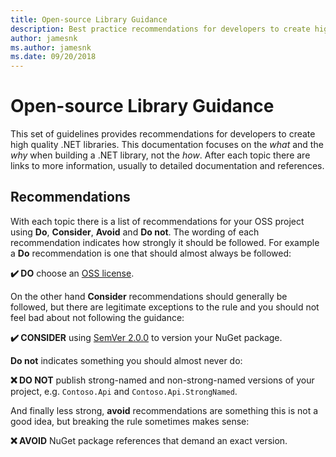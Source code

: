 ```yaml
---
title: Open-source Library Guidance
description: Best practice recommendations for developers to create high quality .NET libraries.
author: jamesnk
ms.author: jamesnk
ms.date: 09/20/2018
---
```

# Open-source Library Guidance

This set of guidelines provides recommendations for developers to create high quality .NET libraries. This documentation focuses on the *what* and the *why* when building a .NET library, not the *how*. After each topic there are links to more information, usually to detailed documentation and references.

## Recommendations

With each topic there is a list of recommendations for your OSS project using **Do**, **Consider**, **Avoid** and **Do not**. The wording of each recommendation indicates how strongly it should be followed. For example a **Do** recommendation is one that should almost always be followed:

**✔️ DO** choose an [OSS license](https://choosealicense.com/).

On the other hand **Consider** recommendations should generally be followed, but there are legitimate exceptions to the rule and you should not feel bad about not following the guidance:

**✔️ CONSIDER** using [SemVer 2.0.0](https://semver.org/) to version your NuGet package.

**Do not** indicates something you should almost never do:

**❌ DO NOT** publish strong-named and non-strong-named versions of your project, e.g. `Contoso.Api` and `Contoso.Api.StrongNamed`.

And finally less strong, **avoid** recommendations are something this is not a good idea, but breaking the rule sometimes makes sense:

**❌ AVOID** NuGet package references that demand an exact version.